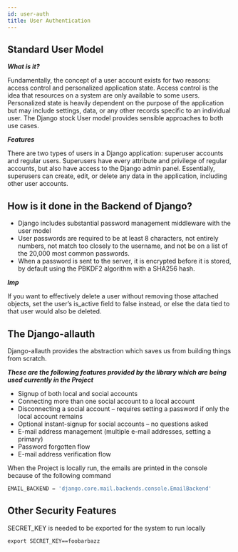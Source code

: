 ```yaml
---
id: user-auth
title: User Authentication
---
```


## Standard User Model

***What is it?***

Fundamentally, the concept of a user account exists for two reasons: access control and personalized application state. Access control is the idea that resources on a system are only available to some users. Personalized state is heavily dependent on the purpose of the application but may include settings, data, or any other records specific to an individual user. The Django stock User model provides sensible approaches to both use cases.

***Features***

There are two types of users in a Django application: superuser accounts and regular users. Superusers have every attribute and privilege of regular accounts, but also have access to the Django admin panel. Essentially, superusers can create, edit, or delete any data in the application, including other user accounts.

## How is it done in the Backend of Django?

* Django includes substantial password management middleware with the user model
* User passwords are required to be at least 8 characters, not entirely numbers, not match too closely to the username, and not be on a list of the 20,000 most common passwords.
* When a password is sent to the server, it is encrypted before it is stored, by default using the PBKDF2 algorithm with a SHA256 hash.

***Imp***

If you want to effectively delete a user without removing those attached objects, set the user’s is_active field to false instead, or else the data tied to that user would also be deleted.

## The Django-allauth

Django-allauth provides the abstraction which saves us from building things from scratch.

***These are the following features provided by the library which are being used currently in the Project***

- Signup of both local and social accounts
- Connecting more than one social account to a local account
- Disconnecting a social account – requires setting a password if only the local account remains
- Optional instant-signup for social accounts – no questions asked
- E-mail address management (multiple e-mail addresses, setting a primary)
- Password forgotten flow
- E-mail address verification flow

When the Project is locally run, the emails are printed in the console because of the following command

```python
EMAIL_BACKEND = 'django.core.mail.backends.console.EmailBackend'
```

## Other Security Features

SECRET_KEY is needed to be exported for the system to run locally

```shell
export SECRET_KEY==foobarbazz
```
